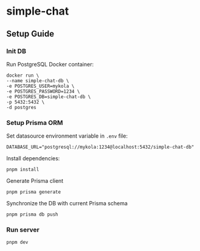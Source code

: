# simple-chat

## Setup Guide

### Init DB

Run PostgreSQL Docker container:

```
docker run \
--name simple-chat-db \
-e POSTGRES_USER=mykola \
-e POSTGRES_PASSWORD=1234 \
-e POSTGRES_DB=simple-chat-db \
-p 5432:5432 \
-d postgres
```

### Setup Prisma ORM

Set datasource environment variable in `.env` file:

```
DATABASE_URL="postgresql://mykola:1234@localhost:5432/simple-chat-db"
```

Install dependencies:

`pnpm install`

Generate Prisma client

`pnpm prisma generate`

Synchronize the DB with current Prisma schema

`pnpm prisma db push`

### Run server

`pnpm dev`
